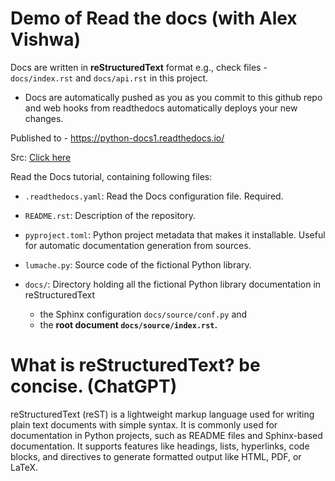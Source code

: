 # Demo of Read the docs (with Alex Vishwa)

Docs are written in **reStructuredText** format e.g., check files - `docs/index.rst` and `docs/api.rst` in this project.

- Docs are automatically pushed as you as you commit to this github repo and web hooks from readthedocs automatically deploys your new changes.

Published to - https://python-docs1.readthedocs.io/

Src: [Click here](https://docs.readthedocs.com/platform/stable/tutorial/index.html#preparing-your-repository-on-github)

Read the Docs tutorial, containing following files:

- `.readthedocs.yaml`: Read the Docs configuration file. Required.

- `README.rst`: Description of the repository.

- `pyproject.toml`: Python project metadata that makes it installable. Useful for automatic documentation generation from sources.

- `lumache.py`: Source code of the fictional Python library.

- `docs/`: Directory holding all the fictional Python library documentation in reStructuredText
  - the Sphinx configuration `docs/source/conf.py` and
  - the **root document `docs/source/index.rst`.**

# What is reStructuredText? be concise. (ChatGPT)

reStructuredText (reST) is a lightweight markup language used for writing plain text documents with simple syntax. It is commonly used for documentation in Python projects, such as README files and Sphinx-based documentation. It supports features like headings, lists, hyperlinks, code blocks, and directives to generate formatted output like HTML, PDF, or LaTeX.
